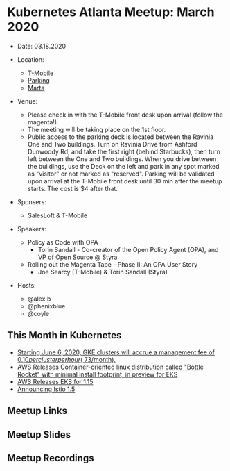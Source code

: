 # Kubernetes Atlanta Meetup: March 2020<!--Month Year-->

- Date: 03.18.2020<!--date as MM.DD.YYYY-->
- Location:
    - [T-Mobile](https://www.google.com/maps/place/T-Mobile/@33.9217556,-84.3390155,17z/data=!3m1!4b1!4m5!3m4!1s0x88f5094315f821bd:0x66d1130a578bd9da!8m2!3d33.9217512!4d-84.3368268)
    - [Parking](https://goo.gl/maps/v66mtH5TZyLgBAVRA) 
    - [Marta](https://goo.gl/maps/mMk8Yoaaut9vEJKG8)
- Venue: 
    - Please check in with the T-Mobile front desk upon arrival (follow the magenta!).
    - The meeting will be taking place on the 1st floor.
    - Public access to the parking deck is located between the Ravinia One and Two buildings. Turn on Ravinia Drive from Ashford Dunwoody Rd, and take the first right (behind Starbucks), then turn left between the One and Two buildings. When you drive between the buildings, use the Deck on the left and park in any spot marked as "visitor" or not marked as "reserved". Parking will be validated upon arrival at the T-Mobile front desk until 30 min after the meetup starts. The cost is $4 after that. 

- Sponsers: 
    - SalesLoft & T-Mobile
- Speakers:
    - Policy as Code with OPA
        - Torin Sandall - Co-creator of the Open Policy Agent (OPA), and VP of Open Source @ Styra
    - Rolling out the Magenta Tape - Phase II: An OPA User Story
        - Joe Searcy (T-Mobile) & Torin Sandall (Styra)
- Hosts:
    - @alex.b
    - @phenixblue
    - @coyle

## This Month in Kubernetes
- [Starting June 6, 2020, GKE clusters will accrue a management fee of $0.10 per cluster per hour (~$73/month).](https://cloud.google.com/kubernetes-engine/pricing)
- [AWS Releases Container-oriented linux distribution called "Bottle Rocket" with minimal install footprint, in preview for EKS](https://github.com/bottlerocket-os/bottlerocket)
- [AWS Releases EKS for 1.15](https://aws.amazon.com/about-aws/whats-new/2020/03/amazon-eks-now-supports-kubernetes-version-1-15/)
- [Announcing Istio 1.5](https://istio.io/news/releases/1.5.x/announcing-1.5/)

## Meetup Links

## Meetup Slides

## Meetup Recordings
